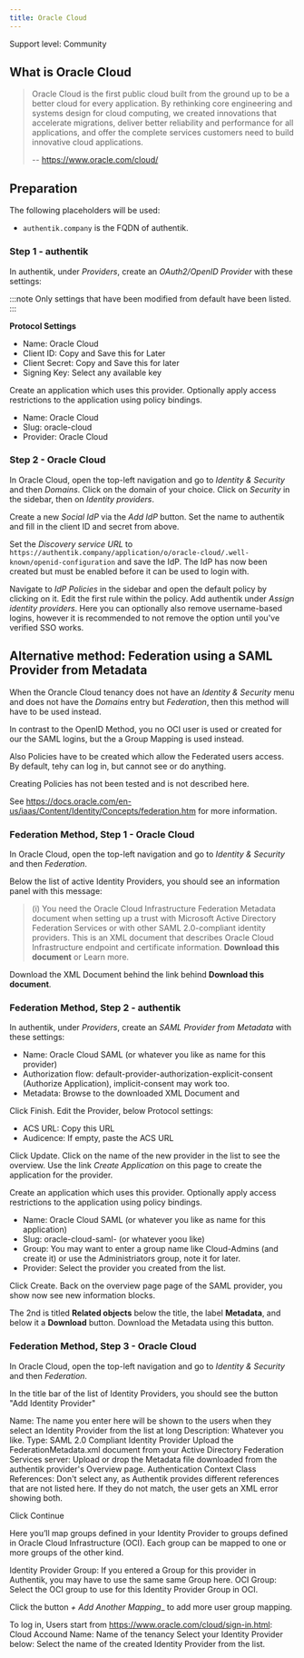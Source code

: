 ```yaml
---
title: Oracle Cloud
---
```


<span class="badge badge--secondary">Support level: Community</span>

## What is Oracle Cloud

> Oracle Cloud is the first public cloud built from the ground up to be a better cloud for every application. By rethinking core engineering and systems design for cloud computing, we created innovations that accelerate migrations, deliver better reliability and performance for all applications, and offer the complete services customers need to build innovative cloud applications.
>
> -- https://www.oracle.com/cloud/

## Preparation

The following placeholders will be used:

-   `authentik.company` is the FQDN of authentik.

### Step 1 - authentik

In authentik, under _Providers_, create an _OAuth2/OpenID Provider_ with these settings:

:::note
Only settings that have been modified from default have been listed.
:::

**Protocol Settings**

-   Name: Oracle Cloud
-   Client ID: Copy and Save this for Later
-   Client Secret: Copy and Save this for later
-   Signing Key: Select any available key

Create an application which uses this provider. Optionally apply access restrictions to the application using policy bindings.

-   Name: Oracle Cloud
-   Slug: oracle-cloud
-   Provider: Oracle Cloud

### Step 2 - Oracle Cloud

In Oracle Cloud, open the top-left navigation and go to _Identity & Security_ and then _Domains_. Click on the domain of your choice. Click on _Security_ in the sidebar, then on _Identity providers_.

Create a new _Social IdP_ via the _Add IdP_ button. Set the name to authentik and fill in the client ID and secret from above.

Set the _Discovery service URL_ to `https://authentik.company/application/o/oracle-cloud/.well-known/openid-configuration` and save the IdP. The IdP has now been created but must be enabled before it can be used to login with.

Navigate to _IdP Policies_ in the sidebar and open the default policy by clicking on it. Edit the first rule within the policy. Add authentik under _Assign identity providers_. Here you can optionally also remove username-based logins, however it is recommended to not remove the option until you've verified SSO works.

## Alternative method: Federation using a SAML Provider from Metadata

When the Orancle Cloud tenancy does not have an _Identity & Security_ menu and does not have the _Domains_ entry but _Federation_, then this method will have to be used instead.

In contrast to the OpenID Method, you no OCI user is used or created for our the SAML logins, but the a Group Mapping is used instead.

Also Policies have to be created which allow the Federated users access. By default, tehy can log in, but cannot see or do anything.

Creating Policies has not been tested and is not described here.

See https://docs.oracle.com/en-us/iaas/Content/Identity/Concepts/federation.htm for more information.

### Federation Method, Step 1 - Oracle Cloud

In Oracle Cloud, open the top-left navigation and go to _Identity & Security_ and then _Federation_.

Below the list of active Identity Providers, you should see an information panel with this message:

> (i) You need the Oracle Cloud Infrastructure Federation Metadata document when setting up a trust with Microsoft Active Directory Federation Services or with other SAML 2.0-compliant identity providers. This is an XML document that describes Oracle Cloud Infrastructure endpoint and certificate information. __Download this document__ or Learn more.

Download the XML Document behind the link behind __Download this document__.

### Federation Method, Step 2 - authentik

In authentik, under _Providers_, create an _SAML Provider from Metadata_ with these settings:

-   Name: Oracle Cloud SAML <your tenancy> (or whatever you like as name for this provider)
-   Authorization flow: default-provider-authorization-explicit-consent (Authorize Application), implicit-consent may work too.
-   Metadata: Browse to the downloaded XML Document and 

Click Finish. Edit the Provider, below Protocol settings:

-   ACS URL: Copy this URL
-   Audicence: If empty, paste the ACS URL

Click Update. Click on the name of the new provider in the list to see the overview. Use the link _Create Application_ on this page to create the application for the provider.

Create an application which uses this provider. Optionally apply access restrictions to the application using policy bindings.

-   Name: Oracle Cloud SAML <your tenancy> (or whatever you like as name for this application)
-   Slug: oracle-cloud-saml-<your tenancy> (or whatever yoou like)
-   Group: You may want to enter a group name like Cloud-Admins (and create it) or use the Administriators group, note it for later.
-   Provider: Select the provider you created from the list.

Click Create. Back on the overview page page of the SAML provider, you show now see new information blocks.

The 2nd is titled __Related objects__ below the title, the label __Metadata__, and below it a __Download__ button. Download the Metadata using this button.

### Federation Method, Step 3 - Oracle Cloud

In Oracle Cloud, open the top-left navigation and go to _Identity & Security_ and then _Federation_.

In the title bar of the list of Identity Providers, you should see the button "Add Identity Provider"

Name: The name you enter here will be shown to the users when they select an Identity Provider from the list at long
Description: Whatever you like.
Type: SAML 2.0 Compliant Identity Provider
Upload the FederationMetadata.xml document from your Active Directory Federation Services server: Upload or drop the Metadata file downloaded from the authentik provider's Overview page.
Authentication Context Class References: Don't select any, as Authentik provides different references that are not listed here. If they do not match, the user gets an XML error showing both.

Click Continue

Here you’ll map groups defined in your Identity Provider to groups defined in Oracle Cloud Infrastructure (OCI). Each group can be mapped to one or more groups of the other kind.

Identity Provider Group: If you entered a Group for this provider in Authentik, you may have to use the same same Group here.
OCI Group: Select the OCI group to use for this Identity Provider Group in OCI.

Click the button _+ Add Another Mapping__ to add more user group mapping.

To log in, Users start from https://www.oracle.com/cloud/sign-in.html:
Cloud Accound Name: Name of the tenancy
Select your Identity Provider below: Select the name of the created Identity Provider from the list.
